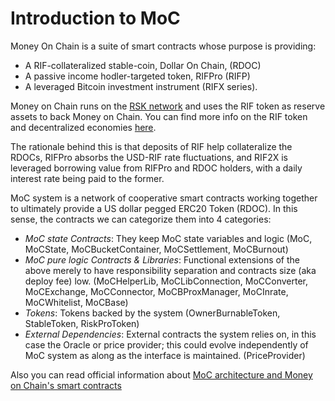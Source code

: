 # Introduction to MoC

Money On Chain is a suite of smart contracts whose purpose is providing:

- A RIF-collateralized stable-coin, Dollar On Chain, (RDOC)
- A passive income hodler-targeted token, RIFPro (RIFP)
- A leveraged Bitcoin investment instrument (RIFX series).

Money on Chain runs on the [RSK network](https://www.rsk.co/) and uses the RIF token as reserve assets to back Money on Chain. You can find more info on the RIF token and decentralized economies [here](https://www.rifos.org/).

The rationale behind this is that deposits of RIF help collateralize the RDOCs, RIFPro absorbs the USD-RIF rate fluctuations, and RIF2X is leveraged borrowing value from RIFPro and RDOC holders, with a daily interest rate being paid to the former.

MoC system is a network of cooperative smart contracts working together to ultimately provide a US dollar pegged ERC20 Token (RDOC). In this sense, the contracts we can categorize them into 4 categories:

- _MoC state Contracts_: They keep MoC state variables and logic (MoC, MoCState, MoCBucketContainer, MoCSettlement, MoCBurnout)
- _MoC pure logic Contracts & Libraries_: Functional extensions of the above merely to have responsibility separation and contracts size (aka deploy fee) low. (MoCHelperLib, MoCLibConnection, MoCConverter, MoCExchange, MoCConnector, MoCBProxManager, MoCInrate, MoCWhitelist, MoCBase)
- _Tokens_: Tokens backed by the system (OwnerBurnableToken, StableToken, RiskProToken)
- _External Dependencies_: External contracts the system relies on, in this case the Oracle or price provider; this could evolve independently of MoC system as along as the interface is maintained. (PriceProvider)

Also you can read official information about [MoC architecture and Money on Chain's smart contracts](../README.md)
